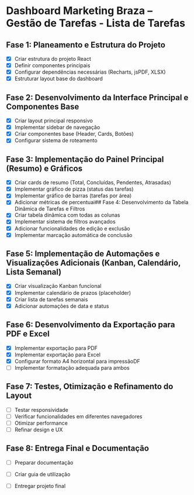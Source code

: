 # Dashboard Marketing Braza – Gestão de Tarefas - Lista de Tarefas

## Fase 1: Planeamento e Estrutura do Projeto
- [x] Criar estrutura do projeto React
- [x] Definir componentes principais
- [x] Configurar dependências necessárias (Recharts, jsPDF, XLSX)
- [x] Estruturar layout base do dashboard

## Fase 2: Desenvolvimento da Interface Principal e Componentes Base
- [x] Criar layout principal responsivo
- [x] Implementar sidebar de navegação
- [x] Criar componentes base (Header, Cards, Botões)
- [x] Configurar sistema de roteamento

## Fase 3: Implementação do Painel Principal (Resumo) e Gráficos
- [x] Criar cards de resumo (Total, Concluídas, Pendentes, Atrasadas)
- [x] Implementar gráfico de pizza (status das tarefas)
- [x] Implementar gráfico de barras (tarefas por área)
- [x] Adicionar métricas de percentuai## Fase 4: Desenvolvimento da Tabela Dinâmica de Tarefas e Filtros
- [x] Criar tabela dinâmica com todas as colunas
- [x] Implementar sistema de filtros avançados
- [x] Adicionar funcionalidades de edição e exclusão
- [x] Implementar marcação automática de conclusão

## Fase 5: Implementação de Automações e Visualizações Adicionais (Kanban, Calendário, Lista Semanal)
- [x] Criar visualização Kanban funcional
- [x] Implementar calendário de prazos (placeholder)
- [x] Criar lista de tarefas semanais
- [x] Adicionar automações de data e status

## Fase 6: Desenvolvimento da Exportação para PDF e Excel
- [x] Implementar exportação para PDF
- [x] Implementar exportação para Excel
- [x] Configurar formato A4 horizontal para impressãoDF
- [ ] Implementar formatação adequada para ambos

## Fase 7: Testes, Otimização e Refinamento do Layout
- [ ] Testar responsividade
- [ ] Verificar funcionalidades em diferentes navegadores
- [ ] Otimizar performance
- [ ] Refinar design e UX

## Fase 8: Entrega Final e Documentação
- [ ] Preparar documentação
- [ ] Criar guia de utilização
- [ ] Entregar projeto final

